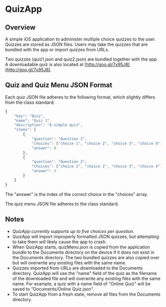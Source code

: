 QuizApp
=======

## Overview

A simple iOS application to administer multiple choice quizzes to the
user. Quizzes are stored as JSON files. Users may take the quizzes that are
bundled with the app or import quizzes from URLs.

Two quizzes (quiz1.json and quiz2.json) are bundled together with the app. A
downloadable quiz is also located at
[http://goo.gl/7x95J8](http://goo.gl/7x95J8).

## Quiz and Quiz Menu JSON Format

Each quiz JSON file adheres to the following format, which slightly differs from
the class standard:

```javascript
{
    "key": "Quiz",
    "name": "Quiz 1",
    "description": "A simple quiz",
    "items": [
        {
            "question": "Question 1",
            "choices": ["choice 1", "choice 2", "choice 3", "choice 4"],
            "answer": 0
        },
        {
            "question": "Question 2",
            "choices": ["choice 1", "choice 2", "choice 3", "choice 4"],
            "answer": 3
        }
    ]
}
```

The "answer" is the index of the correct choice in the "choices" array.

The quiz menu JSON file adheres to the class standard.

## Notes

- *QuizApp currently supports up to five choices per question.*
- QuizApp will import improperly formatted JSON quizzes, but attempting to take
  them will likely cause the app to crash.
- When QuizApp starts, quizMenu.json is copied from the application bundle
  to the Documents directory on the device if it does not exist in the Documents
  directory. The two bundled quizzes are also copied over but will overwrite any
  existing files with the same name.
- Quizzes imported from URLs are downloaded to the Documents directory. QuizApp
  will use the "name" field of the quiz as the filename of the downloaded file
  and will overwrite any existing files with the same name. For example, a quiz
  with a name field of "Online Quiz" will be saved to "Documents/Online
  Quiz.json".
- To start QuizApp from a fresh state, remove all files from the Documents
  directory.
